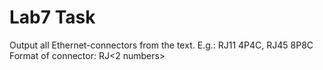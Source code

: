 # Lab7 Task

Output all Ethernet-connectors from the text. E.g.: RJ11 4P4C, RJ45 8P8C
Format of connector: RJ<2 numbers> <number><letter><number><letter>